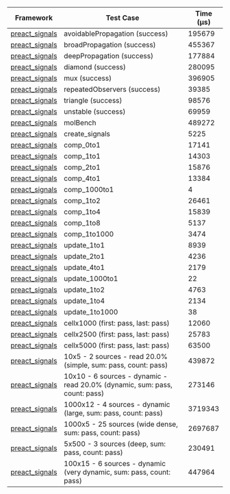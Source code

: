 | Framework | Test Case | Time (μs) |
| --- | --- | --- |
| [preact_signals](https://pub.dev/packages/preact_signals) | avoidablePropagation (success) | 195679 |
| [preact_signals](https://pub.dev/packages/preact_signals) | broadPropagation (success) | 455367 |
| [preact_signals](https://pub.dev/packages/preact_signals) | deepPropagation (success) | 177884 |
| [preact_signals](https://pub.dev/packages/preact_signals) | diamond (success) | 280095 |
| [preact_signals](https://pub.dev/packages/preact_signals) | mux (success) | 396905 |
| [preact_signals](https://pub.dev/packages/preact_signals) | repeatedObservers (success) | 39385 |
| [preact_signals](https://pub.dev/packages/preact_signals) | triangle (success) | 98576 |
| [preact_signals](https://pub.dev/packages/preact_signals) | unstable (success) | 69959 |
| [preact_signals](https://pub.dev/packages/preact_signals) | molBench | 489272 |
| [preact_signals](https://pub.dev/packages/preact_signals) | create_signals | 5225 |
| [preact_signals](https://pub.dev/packages/preact_signals) | comp_0to1 | 17141 |
| [preact_signals](https://pub.dev/packages/preact_signals) | comp_1to1 | 14303 |
| [preact_signals](https://pub.dev/packages/preact_signals) | comp_2to1 | 15876 |
| [preact_signals](https://pub.dev/packages/preact_signals) | comp_4to1 | 13384 |
| [preact_signals](https://pub.dev/packages/preact_signals) | comp_1000to1 | 4 |
| [preact_signals](https://pub.dev/packages/preact_signals) | comp_1to2 | 26461 |
| [preact_signals](https://pub.dev/packages/preact_signals) | comp_1to4 | 15839 |
| [preact_signals](https://pub.dev/packages/preact_signals) | comp_1to8 | 5137 |
| [preact_signals](https://pub.dev/packages/preact_signals) | comp_1to1000 | 3474 |
| [preact_signals](https://pub.dev/packages/preact_signals) | update_1to1 | 8939 |
| [preact_signals](https://pub.dev/packages/preact_signals) | update_2to1 | 4236 |
| [preact_signals](https://pub.dev/packages/preact_signals) | update_4to1 | 2179 |
| [preact_signals](https://pub.dev/packages/preact_signals) | update_1000to1 | 22 |
| [preact_signals](https://pub.dev/packages/preact_signals) | update_1to2 | 4763 |
| [preact_signals](https://pub.dev/packages/preact_signals) | update_1to4 | 2134 |
| [preact_signals](https://pub.dev/packages/preact_signals) | update_1to1000 | 38 |
| [preact_signals](https://pub.dev/packages/preact_signals) | cellx1000 (first: pass, last: pass) | 12060 |
| [preact_signals](https://pub.dev/packages/preact_signals) | cellx2500 (first: pass, last: pass) | 25783 |
| [preact_signals](https://pub.dev/packages/preact_signals) | cellx5000 (first: pass, last: pass) | 63500 |
| [preact_signals](https://pub.dev/packages/preact_signals) | 10x5 - 2 sources - read 20.0% (simple, sum: pass, count: pass) | 439872 |
| [preact_signals](https://pub.dev/packages/preact_signals) | 10x10 - 6 sources - dynamic - read 20.0% (dynamic, sum: pass, count: pass) | 273146 |
| [preact_signals](https://pub.dev/packages/preact_signals) | 1000x12 - 4 sources - dynamic (large, sum: pass, count: pass) | 3719343 |
| [preact_signals](https://pub.dev/packages/preact_signals) | 1000x5 - 25 sources (wide dense, sum: pass, count: pass) | 2697687 |
| [preact_signals](https://pub.dev/packages/preact_signals) | 5x500 - 3 sources (deep, sum: pass, count: pass) | 230491 |
| [preact_signals](https://pub.dev/packages/preact_signals) | 100x15 - 6 sources - dynamic (very dynamic, sum: pass, count: pass) | 447964 |
